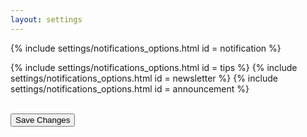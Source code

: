 ```yaml
---
layout: settings
---
```


<form>


 {% include settings/notifications_options.html id = notification %}

 {% include settings/notifications_options.html id = tips %}
 {% include settings/notifications_options.html id = newsletter %}
 {% include settings/notifications_options.html id = announcement %}

<br>

<!-- Accent-colored raised button with ripple -->
<button class="mdl-button mdl-js-button mdl-button--raised mdl-js-ripple-effect mdl-button--accent" type="submit">
    Save Changes
</button>

</form>